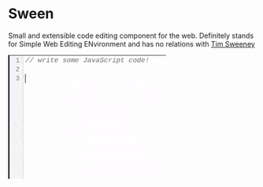 # Sween
Small and extensible code editing component for the web. Definitely stands for Simple Web Editing ENvironment and has no relations with [Tim Sweeney](https://en.wikipedia.org/wiki/Tim_Sweeney)

![A demo of Sween](demo/demo.gif)

